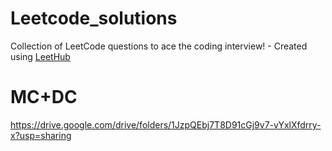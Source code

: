 # Leetcode_solutions
Collection of LeetCode questions to ace the coding interview! - Created using [LeetHub](https://github.com/QasimWani/LeetHub)

# MC+DC
https://drive.google.com/drive/folders/1JzpQEbj7T8D91cGj9v7-vYxlXfdrry-x?usp=sharing
